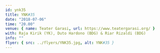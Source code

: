 ```yaml
---
id: ynk35
title: YNK#35
date: "2018-07-06"
time: "20.00"
venue: { name: Teater Garasi, url: https://www.teatergarasi.org/ }
with: Raja Kirik (YK), Duto Hardono (BDG) & Riar Rizaldi (BDG)
info: ""
flyer: { src: ../flyers/YNK35.jpg, alt: YNK#35 }
---
```

